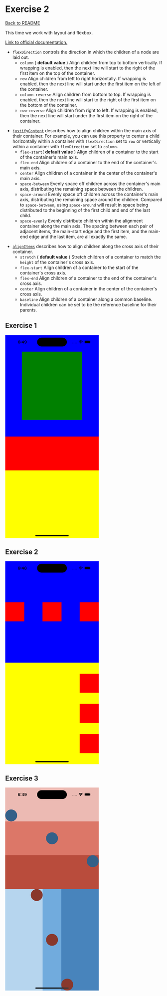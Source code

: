 # Exercise 2

[Back to README](README.md)

This time we work with layout and flexbox.

[Link to official documentation.](https://reactnative.dev/docs/flexbox?language=typescript#justify-content)

- `flexDirection` controls the direction in which the children of a node are laid out.
  * `column` ( **default value** ) Align children from top to bottom vertically. If wrapping is enabled, then the next line will start to the right of the first item on the top of the container.
  * `row` Align children from left to right horizontally. If wrapping is enabled, then the next line will start under the first item on the left of the container.
  * `column-reverse` Align children from bottom to top. If wrapping is enabled, then the next line will start to the right of the first item on the bottom of the container.
  * `row-reverse` Align children from right to left. If wrapping is enabled, then the next line will start under the first item on the right of the container.

* [`justifyContent`](https://reactnative.dev/docs/layout-props#justifycontent) describes how to align children within the main axis of their container. For example, you can use this property to center a child horizontally within a container with `flexDirection` set to `row` or vertically within a container with `flexDirection` set to `column`.
  * `flex-start`( **default value** ) Align children of a container to the start of the container's main axis.
  * `flex-end` Align children of a container to the end of the container's main axis.
  * `center` Align children of a container in the center of the container's main axis.
  * `space-between` Evenly space off children across the container's main axis, distributing the remaining space between the children.
  * `space-around` Evenly space off children across the container's main axis, distributing the remaining space around the children. Compared to `space-between`, using `space-around` will result in space being distributed to the beginning of the first child and end of the last child.
  * `space-evenly` Evenly distribute children within the alignment container along the main axis. The spacing between each pair of adjacent items, the main-start edge and the first item, and the main-end edge and the last item, are all exactly the same.

- [`alignItems`](https://reactnative.dev/docs/layout-props#alignitems) describes how to align children along the cross axis of their container.
  * `stretch` ( **default value** ) Stretch children of a container to match the `height` of the container's cross axis.
  * `flex-start` Align children of a container to the start of the container's cross axis.
  * `flex-end` Align children of a container to the end of the container's cross axis.
  * `center` Align children of a container in the center of the container's cross axis.
  * `baseline` Align children of a container along a common baseline. Individual children can be set to be the reference baseline for their parents.

## Exercise 1

<img src="resources/Exercise2/1711317005915.png" width="300">

## Exercise 2

<img src="resources/Exercise2/1711316942762.png" width="300">

## Exercise 3

<img src="resources/Exercise2/1711316970816.png" width="300">
